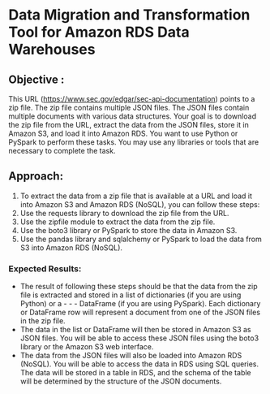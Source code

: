# Data Migration and Transformation Tool for Amazon RDS Data Warehouses
## Objective :
This URL (https://www.sec.gov/edgar/sec-api-documentation) points to a zip file. The zip file contains multiple JSON files. The JSON files contain multiple documents with various data structures. Your goal is to download the zip file from the URL, extract the data from the JSON files, store it in Amazon S3, and load it into Amazon RDS. You want to use Python or PySpark to perform these tasks. You may use any libraries or tools that are necessary to complete the task.
## Approach:
1. To extract the data from a zip file that is available at a URL and load it into Amazon S3 and Amazon RDS (NoSQL), you can follow these steps: 
2. Use the requests library to download the zip file from the URL.
3. Use the zipfile module to extract the data from the zip file.
4. Use the boto3 library or PySpark to store the data in Amazon S3.
5. Use the pandas library and sqlalchemy or PySpark to load the data from S3 into Amazon RDS (NoSQL).
### Expected Results:
- The result of following these steps should be that the data from the zip file is extracted and stored in a list of dictionaries (if you are using Python) or a - - - DataFrame (if you are using PySpark). Each dictionary or DataFrame row will represent a document from one of the JSON files in the zip file. 
- The data in the list or DataFrame will then be stored in Amazon S3 as JSON files. You will be able to access these JSON files using the boto3 library or the Amazon S3 web interface. 
- The data from the JSON files will also be loaded into Amazon RDS (NoSQL). You will be able to access the data in RDS using SQL queries. The data will be stored in a table in RDS, and the schema of the table will be determined by the structure of the JSON documents. 
